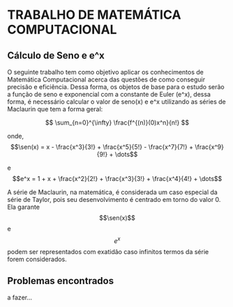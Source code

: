 # TRABALHO DE MATEMÁTICA COMPUTACIONAL
## Cálculo de Seno e e^x
O seguinte trabalho tem como objetivo aplicar os conhecimentos de Matemática Computacional acerca das questões de como conseguir precisão e eficiência. Dessa forma, os objetos de base para o estudo serão a função de seno e exponencial com a constante de Euler (e^x), dessa forma, é necessário calcular o valor de seno(x) e e^x utilizando as séries de Maclaurin que tem a forma geral:

$$
\sum_{n=0}^{\infty} \frac{f^{(n)}(0)x^n}{n!}
$$

onde, $$\sen(x) = x - \frac{x^3}{3!} + \frac{x^5}{5!} - \frac{x^7}{7!} + \frac{x^9}{9!} + \dots$$

e $$e^x = 1 + x + \frac{x^2}{2!} + \frac{x^3}{3!} + \frac{x^4}{4!} + \dots$$

A série de Maclaurin, na matemática, é considerada um caso especial da série de Taylor, pois seu desenvolvimento é centrado em torno do valor 0. Ela garante $$\sen(x)$$ e $$e^x$$ podem ser representados com exatidão caso infinitos termos da série forem considerados.

## Problemas encontrados
a fazer...
